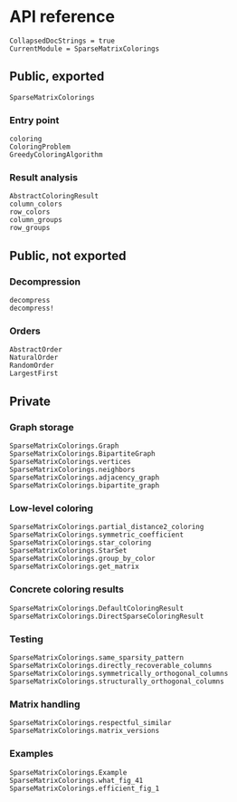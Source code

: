 # API reference

```@meta
CollapsedDocStrings = true
CurrentModule = SparseMatrixColorings
```

## Public, exported

```@docs
SparseMatrixColorings
```

### Entry point

```@docs
coloring
ColoringProblem
GreedyColoringAlgorithm
```

### Result analysis

```@docs
AbstractColoringResult
column_colors
row_colors
column_groups
row_groups
```

## Public, not exported

### Decompression

```@docs
decompress
decompress!
```

### Orders

```@docs
AbstractOrder
NaturalOrder
RandomOrder
LargestFirst
```

## Private

### Graph storage

```@docs
SparseMatrixColorings.Graph
SparseMatrixColorings.BipartiteGraph
SparseMatrixColorings.vertices
SparseMatrixColorings.neighbors
SparseMatrixColorings.adjacency_graph
SparseMatrixColorings.bipartite_graph
```

### Low-level coloring

```@docs
SparseMatrixColorings.partial_distance2_coloring
SparseMatrixColorings.symmetric_coefficient
SparseMatrixColorings.star_coloring
SparseMatrixColorings.StarSet
SparseMatrixColorings.group_by_color
SparseMatrixColorings.get_matrix
```

### Concrete coloring results

```@docs
SparseMatrixColorings.DefaultColoringResult
SparseMatrixColorings.DirectSparseColoringResult
```

### Testing

```@docs
SparseMatrixColorings.same_sparsity_pattern
SparseMatrixColorings.directly_recoverable_columns
SparseMatrixColorings.symmetrically_orthogonal_columns
SparseMatrixColorings.structurally_orthogonal_columns
```

### Matrix handling

```@docs
SparseMatrixColorings.respectful_similar
SparseMatrixColorings.matrix_versions
```

### Examples

```@docs
SparseMatrixColorings.Example
SparseMatrixColorings.what_fig_41
SparseMatrixColorings.efficient_fig_1
```

